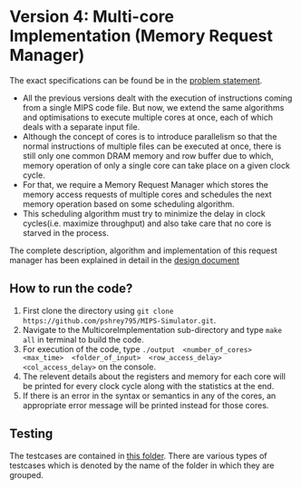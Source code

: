Version 4: Multi-core Implementation (Memory Request Manager)
===

The exact specifications can be found be in the [problem statement](https://github.com/pshrey795/MIPS-Simulator/blob/main/MulticoreImplementation/Statement.pdf).

* All the previous versions dealt with the execution of instructions coming from a single MIPS code file. But now, we extend the same algorithms and optimisations to execute multiple cores at once, each of which deals with a separate input file.
* Although the concept of cores is to introduce parallelism so that the normal instructions of multiple files can be executed at once, there is still only one common DRAM memory and row buffer due to which, memory operation of only a single core can take place on a given clock cycle.
* For that, we require a Memory Request Manager which stores the memory access requests of multiple cores and schedules the next memory operation based on some scheduling algorithm.
* This scheduling algorithm must try to minimize the delay in clock cycles(i.e. maximize throughput) and also take care that no core is starved in the process.

The complete description, algorithm and implementation of this request manager has been explained in detail in the [design document](https://github.com/pshrey795/MIPS-Simulator/blob/main/MulticoreImplementation/Design.pdf)

How to run the code?
---

1. First clone the directory using `git clone https://github.com/pshrey795/MIPS-Simulator.git`.
2. Navigate to the MulticoreImplementation sub-directory and type `make all` in terminal to build the code.
3. For execution of the code, type `./output  <number_of_cores>  <max_time>  <folder_of_input>  <row_access_delay>  <col_access_delay>` on the console.
4. The relevent details about the registers and memory for each core will be printed for every clock cycle along with the statistics at the end.
5. If there is an error in the syntax or semantics in any of the cores, an appropriate error message will be printed instead for those cores.

Testing
---

The testcases are contained in [this folder](https://github.com/pshrey795/MIPS-Simulator/tree/main/MulticoreImplementation/Testcases). There are various types of testcases which is denoted by the name of the folder in which they are grouped.